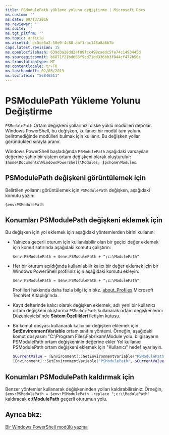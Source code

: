 ```yaml
---
title: PSModulePath yükleme yolunu değiştirme | Microsoft Docs
ms.custom: ''
ms.date: 09/13/2016
ms.reviewer: ''
ms.suite: ''
ms.tgt_pltfrm: ''
ms.topic: article
ms.assetid: dc5ce5a2-50e9-4c88-abf1-ac148a8a6b7b
caps.latest.revision: 15
ms.openlocfilehash: 639d3a28dd2af09fcc498caedc5fe74c1493445d
ms.sourcegitcommit: b6871f21bd666f9cd71dd336bb3f844cf472b56c
ms.translationtype: MT
ms.contentlocale: tr-TR
ms.lasthandoff: 02/03/2019
ms.locfileid: "56846511"
---
```

# <a name="modifying-the-psmodulepath-installation-path"></a>PSModulePath Yükleme Yolunu Değiştirme

`PSModulePath` Ortam değişkeni yollarınızı diske yüklü modülleri depolar. Windows PowerShell, bu değişken, kullanıcı bir modül tam yolunu belirtmediğinde modülleri bulmak için kullanır. Bu değişken yollar göründükleri sırayla aranır.

Windows PowerShell başladığında `PSModulePath` aşağıdaki varsayılan değerine sahip bir sistem ortam değişkeni olarak oluşturulur: `$home\Documents\WindowsPowerShell\Modules; $pshome\Modules`.

## <a name="to-view-the-psmodulepath-variable"></a>PSModulePath değişkeni görüntülemek için

Belirtilen yollarını görüntülemek için `PSModulePath` değişken, aşağıdaki komutu yazın:

`$env:PSModulePath`

## <a name="to-add-locations-to-the-psmodulepath-variable"></a>Konumları PSModulePath değişkeni eklemek için

Bu değişken için yol eklemek için aşağıdaki yöntemlerden birini kullanın:

- Yalnızca geçerli oturum için kullanılabilir olan bir geçici değer eklemek için komut satırında aşağıdaki komutu çalıştırın:

  `$env:PSModulePath = $env:PSModulePath + ";c:\ModulePath"`

- Her bir oturum açıldığında kullanılabilir kalıcı bir değer eklemek için bir Windows PowerShell profiliniz için aşağıdaki komutu ekleyin:

  `$env:PSModulePath = $env:PSModulePath + ";c:\ModulePath"`

  Profilleri hakkında daha fazla bilgi için bkz. [about_Profiles](/powershell/module/microsoft.powershell.core/about/about_profiles) Microsoft TechNet Kitaplığı'nda.

- Kayıt defterinde kalıcı olarak değişken eklemek, adlı yeni bir kullanıcı ortam değişkeni oluşturma `PSModulePath` kullanarak ortam değişkenlerini Düzenleyicisi'nde **Sistem Özellikleri** iletişim kutusu.

- Bir komut dosyası kullanarak kalıcı bir değişken eklemek için **SetEnvironmentVariable** ortam sınıfını yöntemi. Örneğin, aşağıdaki komut dosyasını "C:\Program Files\Fabrikam\Module yolu. bilgisayarın PSModulePath ortam değişkeninin değerine ekler Yol kullanıcı PSModulePath ortam değişkeni eklemek için "Kullanıcı" hedef ayarlayın.

  ```powershell
  $CurrentValue = [Environment]::GetEnvironmentVariable("PSModulePath", "Machine")
  [Environment]::SetEnvironmentVariable("PSModulePath", $CurrentValue + ";C:\Program Files\Fabrikam\Modules", "Machine")

  ```

## <a name="to-remove-locations-from-the-psmodulepath"></a>Konumları PSModulePath kaldırmak için

Benzer yöntemler kullanarak değişkeninden yolları kaldırabilirsiniz: Örneğin, `$env:PSModulePath = $env:PSModulePath -replace ";c:\\ModulePath"` kaldıracak **c:\ModulePath** geçerli oturumun yolu.

## <a name="see-also"></a>Ayrıca bkz:

[Bir Windows PowerShell modülü yazma](./writing-a-windows-powershell-module.md)
